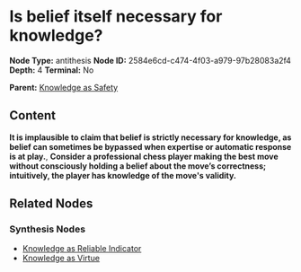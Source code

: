 # Is belief itself necessary for knowledge?

**Node Type:** antithesis
**Node ID:** 2584e6cd-c474-4f03-a979-97b28083a2f4
**Depth:** 4
**Terminal:** No

**Parent:** [Knowledge as Safety](knowledge-as-safety-synthesis-eac10b77-8222-47cb-b858-f0154768f387.md)

## Content

**It is implausible to claim that belief is strictly necessary for knowledge, as belief can sometimes be bypassed when expertise or automatic response is at play.**, **Consider a professional chess player making the best move without consciously holding a belief about the move’s correctness; intuitively, the player has knowledge of the move's validity.**

## Related Nodes

### Synthesis Nodes

- [Knowledge as Reliable Indicator](knowledge-as-reliable-indicator-synthesis-123c09e2-0385-4018-b3db-a325fab5d359.md)
- [Knowledge as Virtue](knowledge-as-virtue-synthesis-6ca07530-d34f-4a22-9731-af5e3f603bfa.md)
